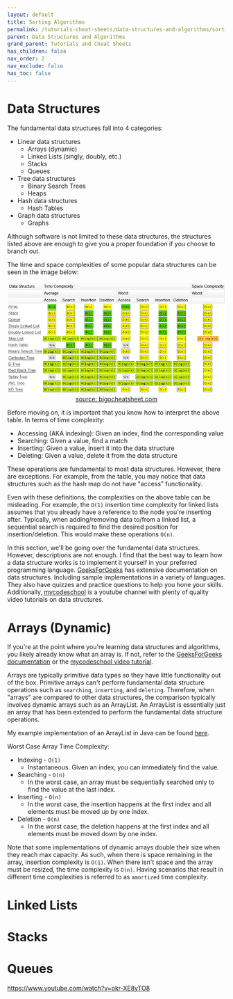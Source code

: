 ```yaml
---
layout: default
title: Sorting Algorithms
permalink: /tutorials-cheat-sheets/data-structures-and-algorithms/sorting-algorithms/
parent: Data Structures and Algorithms
grand_parent: Tutorials and Cheat Sheets
has_children: false
nav_order: 2
nav_exclude: false
has_toc: false
---
```


# Data Structures

The fundamental data structures fall into 4 categories:
- Linear data structures
  - Arrays (dynamic)
  - Linked Lists (singly, doubly, etc.)
  - Stacks
  - Queues
- Tree data structures
  - Binary Search Trees
  - Heaps
- Hash data structures
  - Hash Tables
- Graph data structures
  - Graphs

Although software is not limited to these data structures, the structures listed above are enough to give you a proper foundation if you choose to branch out.

The time and space complexities of some popular data structures can be seen in the image below:

<p align="center">
    <img src="/assets/images/data-structures-and-algorithms/data-structures/data-structure-complexity-chart.png" alt="data-structure-complexity-chart.png"/>
    <br />
    <a href="https://www.bigocheatsheet.com">source: bigocheatsheet.com</a>
</p>

Before moving on, it is important that you know how to interpret the above table. In terms of time complexity:
- Accessing (AKA indexing): Given an index, find the corresponding value
- Searching: Given a value, find a match
- Inserting: Given a value, insert it into the data structure
- Deleting: Given a value, delete it from the data structure

These operations are fundamental to most data structures. However, there are exceptions. For example, from the table, you may notice that data structures such as the hash map do not have "access" functionality.

Even with these definitions, the complexities on the above table can be misleading. For example, the `O(1)` insertion time complexity for linked lists assumes that you already have a reference to the node you're inserting after. Typically, when adding/removing data to/from a linked list, a sequential search is required to find the desired position for insertion/deletion. This would make these operations `O(n)`.

In this section, we'll be going over the fundamental data structures. However, descriptions are not enough. I find that the best way to learn how a data structure works is to implement it yourself in your preferred programming language. [GeeksForGeeks](https://www.geeksforgeeks.org/data-structures/) has extensive documentation on data structures. Including sample implementations in a variety of languages. They also have quizzes and practice questions to help you hone your skills. Additionally, [mycodeschool](https://www.youtube.com/user/mycodeschool) is a youtube channel with plenty of quality video tutorials on data structures.

# Arrays (Dynamic)

If you're at the point where you're learning data structures and algorithms, you likely already know what an array is. If not, refer to the [GeeksForGeeks documentation](https://www.geeksforgeeks.org/array-data-structure/) or the [mycodeschool video tutorial](https://www.youtube.com/watch?v=5tPLyHCZdU0).

Arrays are typically primitive data types so they have little functionality out of the box. Primitive arrays can't perform fundamental data structure operations such as `searching`, `inserting`, and `deleting`. Therefore, when "arrays" are compared to other data structures, the comparison typically involves dynamic arrays such as an ArrayList. An ArrayList is essentially just an array that has been extended to perform the fundamental data structure operations.

My example implementation of an ArrayList in Java can be found [here]().

Worst Case Array Time Complexity:
- Indexing - `O(1)`
  - Instantaneous. Given an index, you can immediately find the value.
- Searching - `O(n)`
  - In the worst case, an array must be sequentially searched only to find the value at the last index.
- Inserting - `O(n)`
  - In the worst case, the insertion happens at the first index and all elements must be moved up by one index.
- Deletion - `O(n)`
  - In the worst case, the deletion happens at the first index and all elements must be moved down by one index.

Note that some implementations of dynamic arrays double their size when they reach max capacity. As such, when there is space remaining in the array, insertion complexity is `O(1)`. When there isn't space and the array must be resized, the time complexity is `O(n)`. Having scenarios that result in different time complexities is referred to as `amortized` time complexity.

# Linked Lists


# Stacks

# Queues

https://www.youtube.com/watch?v=okr-XE8yTO8 